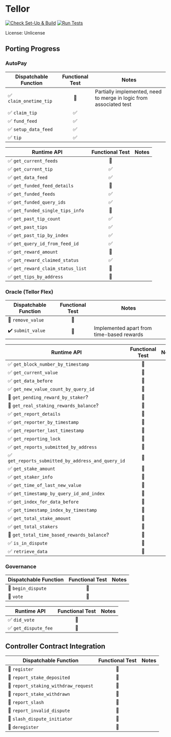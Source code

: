 # Tellor

[![Check Set-Up & Build](https://github.com/evilrobot-01/substrate-pallets/actions/workflows/check.yml/badge.svg?branch=tellor)](https://github.com/evilrobot-01/substrate-pallets/actions/workflows/check.yml)
[![Run Tests](https://github.com/evilrobot-01/substrate-pallets/actions/workflows/test.yml/badge.svg?branch=tellor)](https://github.com/evilrobot-01/substrate-pallets/actions/workflows/test.yml)

License: Unlicense

## Porting Progress

### AutoPay

| Dispatchable Function                  |    Functional Test     | Notes                                                              |
|----------------------------------------|:----------------------:|--------------------------------------------------------------------|
| :white_check_mark: `claim_onetime_tip` | :white_square_button:  | Partially implemented, need to merge in logic from associated test |
| :white_check_mark: `claim_tip`         |   :white_check_mark:   |                                                                    |
| :white_check_mark: `fund_feed`         |   :white_check_mark:   |                                                                    |
| :white_check_mark: `setup_data_feed`   |   :white_check_mark:   |                                                                    |
| :white_check_mark: `tip`               |   :white_check_mark:   |                                                                    |

| Runtime API                                       |    Functional Test    | Notes |
|---------------------------------------------------|:---------------------:|-------|
| :white_check_mark: `get_current_feeds`            | :white_square_button: |       |
| :white_check_mark: `get_current_tip`              |  :white_check_mark:   |       |
| :white_check_mark: `get_data_feed`                |  :white_check_mark:   |       |
| :white_check_mark: `get_funded_feed_details `     | :white_square_button: |       |
| :white_check_mark: `get_funded_feeds`             |  :white_check_mark:   |       |
| :white_check_mark: `get_funded_query_ids`         |  :white_check_mark:   |       |
| :white_check_mark: `get_funded_single_tips_info`  | :white_square_button: |       |
| :white_check_mark: `get_past_tip_count`           |  :white_check_mark:   |       |
| :white_check_mark: `get_past_tips`                |  :white_check_mark:   |       |
| :white_check_mark: `get_past_tip_by_index`        |  :white_check_mark:   |       |
| :white_check_mark: `get_query_id_from_feed_id`    |  :white_check_mark:   |       |
| :white_check_mark: `get_reward_amount`            | :white_square_button: |       |
| :white_check_mark: `get_reward_claimed_status`    |  :white_check_mark:   |       |
| :white_check_mark: `get_reward_claim_status_list` | :white_square_button: |       |
| :white_check_mark: `get_tips_by_address`          | :white_square_button: |       |


### Oracle (Tellor Flex)

| Dispatchable Function                |    Functional Test     | Notes                                     |
|--------------------------------------|:----------------------:|-------------------------------------------|
| :white_square_button: `remove_value` | :white_square_button:  |                                           |
| :heavy_check_mark: `submit_value`    | :white_square_button:  | Implemented apart from time-based rewards |

| Runtime API                                                        |    Functional Test     | Notes |
|--------------------------------------------------------------------|:----------------------:|-------|
| :white_check_mark: `get_block_number_by_timestamp`                 | :white_square_button:  |       |
| :white_check_mark: `get_current_value`                             | :white_square_button:  |       |
| :white_check_mark: `get_data_before`                               | :white_square_button:  |       |
| :white_check_mark: `get_new_value_count_by_query_id`               | :white_square_button:  |       |
| :white_square_button: `get_pending_reward_by_staker`?              | :white_square_button:  |       |
| :white_square_button: `get_real_staking_rewards_balance`?          | :white_square_button:  |       |
| :white_check_mark: `get_report_details`                            | :white_square_button:  |       |
| :white_check_mark: `get_reporter_by_timestamp`                     | :white_square_button:  |       |
| :white_check_mark: `get_reporter_last_timestamp`                   | :white_square_button:  |       |
| :white_check_mark: `get_reporting_lock`                            | :white_square_button:  |       |
| :white_check_mark: `get_reports_submitted_by_address`              | :white_square_button:  |       |
| :white_check_mark: `get_reports_submitted_by_address_and_query_id` | :white_square_button:  |       |
| :white_check_mark: `get_stake_amount`                              | :white_square_button:  |       |
| :white_check_mark: `get_staker_info`                               | :white_square_button:  |       |
| :white_check_mark: `get_time_of_last_new_value`                    | :white_square_button:  |       |
| :white_check_mark: `get_timestamp_by_query_id_and_index`           | :white_square_button:  |       |
| :white_check_mark: `get_index_for_data_before`                     | :white_square_button:  |       |
| :white_check_mark: `get_timestamp_index_by_timestamp`              | :white_square_button:  |       |
| :white_check_mark: `get_total_stake_amount`                        | :white_square_button:  |       |
| :white_check_mark: `get_total_stakers`                             | :white_square_button:  |       |
| :white_square_button: `get_total_time_based_rewards_balance`?      | :white_square_button:  |       |
| :white_check_mark: `is_in_dispute`                                 | :white_square_button:  |       |
| :white_check_mark: `retrieve_data`                                 | :white_square_button:  |       |

### Governance

| Dispatchable Function                 |    Functional Test     | Notes |
|---------------------------------------|:----------------------:|-------|
| :white_square_button: `begin_dispute` | :white_square_button:  |       |
| :white_square_button: `vote`          | :white_square_button:  |       |

| Runtime API                          |    Functional Test    | Notes |
|--------------------------------------|:---------------------:|-------|
| :white_check_mark: `did_vote`        | :white_square_button: |       |
| :white_check_mark: `get_dispute_fee` | :white_square_button: |       |

## Controller Contract Integration

| Dispatchable Function                                   |    Functional Test    | Notes |
|---------------------------------------------------------|:---------------------:|-------|
| :white_square_button: `register`                        | :white_square_button: |       |
| :white_square_button: `report_stake_deposited`          | :white_square_button: |       |
| :white_square_button: `report_staking_withdraw_request` | :white_square_button: |       |
| :white_square_button: `report_stake_withdrawn`          | :white_square_button: |       |
| :white_square_button: `report_slash`                    | :white_square_button: |       |
| :white_square_button: `report_invalid_dispute`          | :white_square_button: |       |
| :white_square_button: `slash_dispute_initiator`         | :white_square_button: |       |
| :white_square_button: `deregister`                      | :white_square_button: |       |
